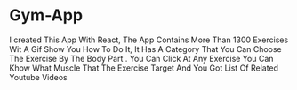 # Gym-App
I created This App With React, The App Contains More Than 1300 Exercises Wit A Gif Show You  How To Do It, It Has A Category That You Can Choose The Exercise By The Body Part . You Can Click At Any Exercise You Can Khow What Muscle That The Exercise Target And You Got List Of  Related Youtube Videos
